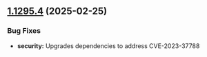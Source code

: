 ## [1.1295.4](https://github.com/snyk/snyk/compare/v1.1295.3...v1.1295.4) (2025-02-25)

### Bug Fixes

* **security:** Upgrades dependencies to address CVE-2023-37788

